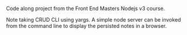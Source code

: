 Code along project from the Front End Masters Nodejs v3 course.

Note taking CRUD CLI using yargs. A simple node server can be invoked from the command line to display the persisted notes in a browser.
